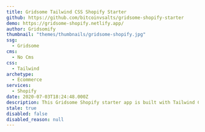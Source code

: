 ```yaml
---
title: Gridsome Tailwind CSS Shopify Starter
github: https://github.com/bitcoinvsalts/gridsome-shopify-starter
demo: https://gridsome-shopify.netlify.app/
author: Gridsomify
thumbnail: "themes/thumbnails/gridsome-shopify.jpg"
ssg:
  - Gridsome
cms:
  - No Cms
css:
  - Tailwind
archetype:
  - Ecommerce
services:
  - Shopify
date: 2020-07-03T18:24:48.000Z
description: This Gridsome Shopify starter app is built with Tailwind CSS.
stale: true
disabled: false
disabled_reason: null
---
```

